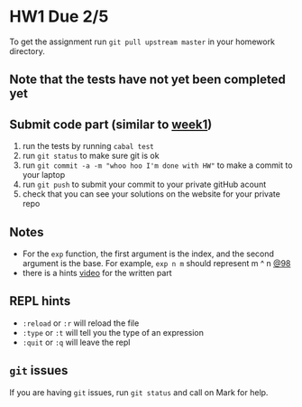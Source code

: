 # HW1 Due 2/5

To get the assignment run ```git pull upstream master``` in your homework directory.

## Note that the tests have not yet been completed yet

## Submit code part (similar to [week1](../week1))
1. run the tests by running ```cabal test``` 
1. run ```git status``` to make sure git is ok
1. run ```git commit -a -m "whoo hoo I'm done with HW"``` to make a commit to your laptop
1. run ```git push``` to submit your commit to your private gitHub acount
1. check that you can see your solutions on the website for your private repo

## Notes
* For the `exp` function, the first argument is the index, and the second argument is the base. For example, `exp n m` should represent m ^ n [@98](https://piazza.com/class/jr9fgrf7efv7j0?cid=98)
* there is a hints [video](https://www.youtube.com/watch?v=EsR8xLJOEn4) for the written part

## REPL hints
* `:reload` or `:r` will reload the file
* `:type` or `:t` will tell you the type of an expression
* `:quit` or `:q` will leave the repl

## ```git``` issues
If you are having ```git``` issues, run ```git status``` and call on Mark for help.
